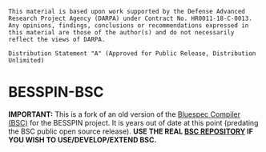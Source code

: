 ```
This material is based upon work supported by the Defense Advanced
Research Project Agency (DARPA) under Contract No. HR0011-18-C-0013. 
Any opinions, findings, conclusions or recommendations expressed in
this material are those of the author(s) and do not necessarily
reflect the views of DARPA.

Distribution Statement "A" (Approved for Public Release, Distribution
Unlimited)
```

# BESSPIN-BSC #

**IMPORTANT:** This is a fork of an old version of the [Bluespec Compiler (BSC)](https://github.com/B-Lang-org/bsc) for the BESSPIN project.  It is years out of date at this point (predating the BSC public open source release).  **USE THE REAL [BSC REPOSITORY](https://github.com/B-Lang-org/bsc) IF YOU WISH TO USE/DEVELOP/EXTEND BSC.**
